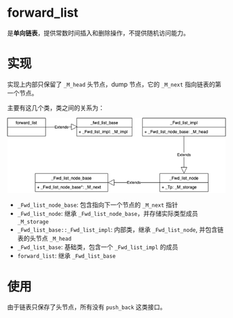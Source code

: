 
# forward_list

是**单向链表**，提供常数时间插入和删除操作，不提供随机访问能力。

# 实现

实现上内部只保留了 `_M_head` 头节点，dump 节点，它的 `_M_next` 指向链表的第一个节点。

主要有这几个类，类之间的关系为：

![forward_list类关系图](https://github.com/castleBoat/dsa/raw/main/SGI-STL/img/forward_list.png)

- `_Fwd_list_node_base`: 包含指向下一个节点的 `_M_next` 指针
- `_Fwd_list_node`: 继承 `_Fwd_list_node_base`，并存储实际类型成员 `_M_storage`
- `_Fwd_list_base::_Fwd_list_impl`: 内部类，继承 `_Fwd_list_node`, 并包含链表的头节点 `_M_head`
- `_Fwd_list_base`: 基础类，包含一个 `_Fwd_list_impl` 的成员
- `forward_list`: 继承 `_Fwd_list_base`


# 使用

由于链表只保存了头节点，所有没有 `push_back` 这类接口。
